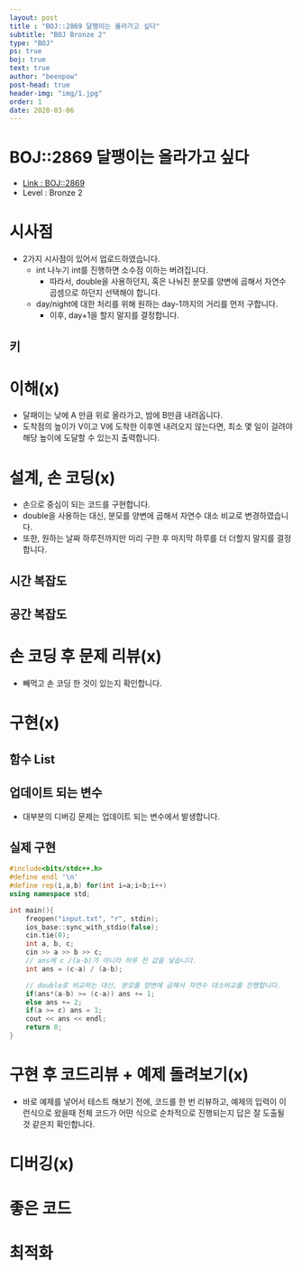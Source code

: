 ```yaml
---
layout: post
title : "BOJ::2869 달팽이는 올라가고 싶다"
subtitle: "BOJ Bronze 2"
type: "BOJ"
ps: true
boj: true
text: true
author: "beenpow"
post-head: true
header-img: "img/1.jpg"
order: 1
date: 2020-03-06
---
```



# BOJ::2869 달팽이는 올라가고 싶다
- [Link : BOJ::2869](https://www.acmicpc.net/problem/2869)
- Level : Bronze 2

# 시사점
- 2가지 시사점이 있어서 업로드하였습니다.
  - int 나누기 int를 진행하면 소수점 이하는 버려집니다.
    - 따라서, double을 사용하던지, 혹은 나눠진 분모를 양변에 곱해서 자연수 곱셈으로 하던지 선택해야
      합니다.
  - day/night에 대한 처리를 위해 원하는 day-1까지의 거리를 먼저 구합니다.
    - 이후, day+1을 할지 말지를 결정합니다.

## 키

# 이해(x)
- 달패이는 낮에 A 만큼 위로 올라가고, 밤에 B만큼 내려옵니다.
- 도착점의 높이가 V이고 V에 도착한 이후엔 내려오지 않는다면, 최소 몇 일이 걸려야 해당 높이에 도달할
  수 있는지 출력합니다.

# 설계, 손 코딩(x)
- 손으로 중심이 되는 코드를 구현합니다.
- double을 사용하는 대신, 분모를 양변에 곱해서 자연수 대소 비교로 변경하였습니다.
- 또한, 원하는 날짜 하루전까지만 미리 구한 후 마지막 하루를 더 더할지 말지를 결정합니다.

## 시간 복잡도

## 공간 복잡도

# 손 코딩 후 문제 리뷰(x)
- 빼먹고 손 코딩 한 것이 있는지 확인합니다.

# 구현(x)

## 함수 List 

## 업데이트 되는 변수
- 대부분의 디버깅 문제는 업데이트 되는 변수에서 발생합니다.

## 실제 구현 

```cpp
#include<bits/stdc++.h>
#define endl '\n'
#define rep(i,a,b) for(int i=a;i<b;i++)
using namespace std;

int main(){
    freopen("input.txt", "r", stdin);
    ios_base::sync_with_stdio(false);
    cin.tie(0);
    int a, b, c;
    cin >> a >> b >> c;
    // ans에 c /(a-b)가 아니라 하루 전 값을 넣습니다.
    int ans = (c-a) / (a-b);

    // double로 비교하는 대신, 분모를 양변에 곱해서 자연수 대소비교를 진행합니다.
    if(ans*(a-b) >= (c-a)) ans += 1;
    else ans += 2;
    if(a >= c) ans = 1;
    cout << ans << endl;
    return 0;
}
```

# 구현 후 코드리뷰 + 예제 돌려보기(x)
- 바로 예제를 넣어서 테스트 해보기 전에, 코드를 한 번 리뷰하고, 예제의 입력이 이런식으로 왔을때
  전체 코드가 어떤 식으로 순차적으로 진행되는지 답은 잘 도출될 것 같은지 확인합니다.

# 디버깅(x)

# 좋은 코드

# 최적화
